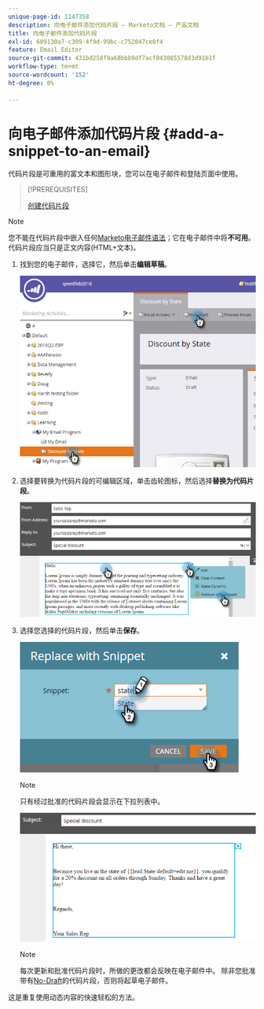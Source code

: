 ```yaml
---
unique-page-id: 1147358
description: 向电子邮件添加代码片段 — Marketo文档 — 产品文档
title: 向电子邮件添加代码片段
exl-id: 609130a7-c309-4f9d-99bc-c752047ce0f4
feature: Email Editor
source-git-commit: 431bd258f9a68bbb9df7acf043085578d3d91b1f
workflow-type: tm+mt
source-wordcount: '152'
ht-degree: 0%

---
```


# 向电子邮件添加代码片段 {#add-a-snippet-to-an-email}

代码片段是可重用的富文本和图形块，您可以在电子邮件和登陆页面中使用。

>[!PREREQUISITES]
>
>[创建代码片段](/help/marketo/product-docs/personalization/segmentation-and-snippets/snippets/create-a-snippet.md)

>[!NOTE]
>
>您不能在代码片段中嵌入任何[Marketo电子邮件语法](/help/marketo/product-docs/email-marketing/general/email-editor-2/email-template-syntax.md)；它在电子邮件中将&#x200B;**不可用**。 代码片段应当只是正文内容(HTML+文本)。

1. 找到您的电子邮件，选择它，然后单击&#x200B;**编辑草稿**。

   ![](assets/one-2.png)

1. 选择要转换为代码片段的可编辑区域，单击齿轮图标，然后选择&#x200B;**替换为代码片段**。

   ![](assets/two-2.png)

1. 选择您选择的代码片段，然后单击&#x200B;**保存**。

   ![](assets/three-1.png)

   >[!NOTE]
   >
   >只有经过批准的代码片段会显示在下拉列表中。

   ![](assets/four.png)

   >[!NOTE]
   >
   >每次更新和批准代码片段时，所做的更改都会反映在电子邮件中。 除非您批准带有[No-Draft](/help/marketo/product-docs/administration/users-and-roles/enable-no-draft-for-snippets.md)的代码片段，否则将起草电子邮件。

这是重复使用动态内容的快速轻松的方法。
